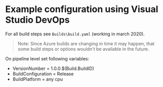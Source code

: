 # Example configuration using Visual Studio DevOps

For all build steps see `Builds\build.yaml` (working in march 2020).

> Note: Since Azure builds are changing in time it may happen, that some build steps or options wouldn't be available in the future.

On pipeline level set following variables:
* VersionNumber = 1.0.0.$(Build.BuildID)
* BuildConfiguration = Release
* BuildPlatform = any cpu
